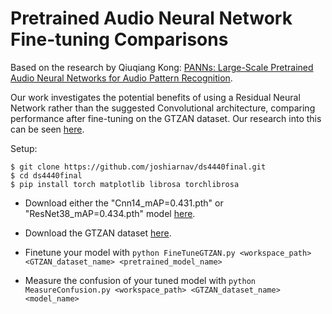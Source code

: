 # Pretrained Audio Neural Network Fine-tuning Comparisons

Based on the research by Qiuqiang Kong: [PANNs: Large-Scale Pretrained Audio Neural Networks for Audio Pattern Recognition](https://ieeexplore.ieee.org/abstract/document/9229505).

Our work investigates the potential benefits of using a Residual Neural Network rather than the suggested Convolutional architecture, comparing performance after fine-tuning on the GTZAN dataset. Our research into this can be seen [here](https://expo.baulab.info/2024-Spring/joshiarnav/).

Setup:
```
$ git clone https://github.com/joshiarnav/ds4440final.git
$ cd ds4440final
$ pip install torch matplotlib librosa torchlibrosa
```

- Download either the "Cnn14_mAP=0.431.pth" or "ResNet38_mAP=0.434.pth" model [here](https://zenodo.org/records/3987831).

- Download the GTZAN dataset [here](https://huggingface.co/datasets/marsyas/gtzan).

- Finetune your model with `python FineTuneGTZAN.py <workspace_path> <GTZAN_dataset_name> <pretrained_model_name>`

- Measure the confusion of your tuned model with `python MeasureConfusion.py <workspace_path> <GTZAN_dataset_name> <model_name>`
